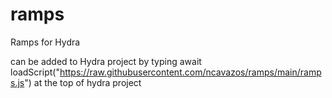 # ramps
Ramps for Hydra

can be added to Hydra project by typing
await loadScript("https://raw.githubusercontent.com/ncavazos/ramps/main/ramps.js")
at the top of hydra project
